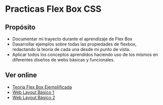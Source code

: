 # Practicas Flex Box CSS

## Propósito

- Documentar mi trayecto durante el aprendizaje de Flex Box
- Dasarrollar ejemplos sobre todas las propiedades de flexbox, redactando la teoría de cada una desde mi punto de vista.
- Aplicar todos los conceptos aprendidos haciendo uso de los mismos en diferentes diseños de webs básicas y funcionales.

## Ver online

- [Teoria Flex Box Ejemplificada](https://erme07.github.io/practicasFlexBox/teoria/index.html)
- [Web Layout Básico 1](https://erme07.github.io/practicasFlexBox/layout1/flexBoxLayout-1.html)
- [Web Layout Básico 2](https://erme07.github.io/practicasFlexBox/layout2/flexBoxLayout-2.html)
